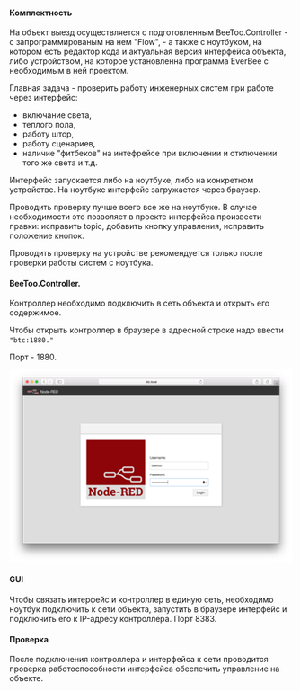 #### Комплектность

На объект выезд осуществляется с подготовленным BeeToo.Controller - с запрограммированым на нем "Flow", - а также с ноутбуком, на котором есть редактор кода и актуальная версия интерфейса объекта, либо устройством, на которое установленна программа EverBee с необходимым в ней проектом.

Главная задача - проверить работу инженерных систем при работе через интерфейс:

* включание света, 
* теплого пола, 
* работу штор, 
* работу сценариев, 
* наличие "фитбеков" на интефрейсе при включении и отключении того же света и т.д.

Интерфейс запускается либо на ноутбуке, либо на конкретном устройстве. На ноутбуке интерфейс загружается через браузер.

Проводить проверку лучше всего все же на ноутбуке. В случае необходимости это позволяет в проекте интерфейса произвести правки: исправить topic, добавить кнопку управления, исправить положение кнопок.

Проводить проверку на устройстве рекомендуется только после проверки работы систем с ноутбука.

#### BeeToo.Controller.

Контроллер необходимо подключить в сеть объекта и открыть его содержимое.

Чтобы открыть контроллер в браузере в адресной строке надо ввести `"btc:1880." `

Порт - 1880.

![](/assets/btc1880.png)

#### GUI

Чтобы связать интерфейс и контроллер в единую сеть, необходимо ноутбук подключить к сети объекта, запустить в браузере интерфейс и подключить его к IP-адресу контроллера. Порт  8383.

#### Проверка

После подключения контроллера и интерфейса к сети проводится проверка работоспособности интерфейса обеспечить управление на объекте.

